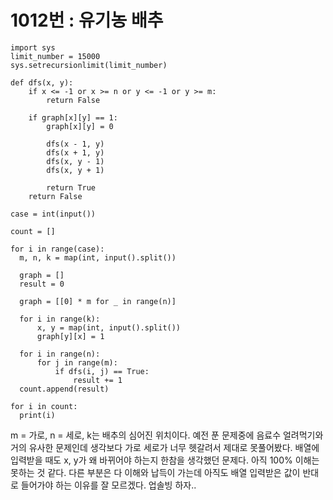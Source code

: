 # 1012번 : 유기농 배추

```
import sys
limit_number = 15000
sys.setrecursionlimit(limit_number)

def dfs(x, y):
    if x <= -1 or x >= n or y <= -1 or y >= m:
        return False

    if graph[x][y] == 1:
        graph[x][y] = 0

        dfs(x - 1, y)
        dfs(x + 1, y)
        dfs(x, y - 1)
        dfs(x, y + 1)

        return True
    return False

case = int(input())

count = []

for i in range(case):
  m, n, k = map(int, input().split())

  graph = []
  result = 0

  graph = [[0] * m for _ in range(n)]

  for i in range(k):
      x, y = map(int, input().split())
      graph[y][x] = 1

  for i in range(n):
      for j in range(m):
          if dfs(i, j) == True:
              result += 1
  count.append(result)

for i in count:
  print(i)
```

m = 가로, n = 세로, k는 배추의 심어진 위치이다. 예전 푼 문제중에 음료수 얼려먹기와 거의 유사한 문제인데 생각보다 가로 세로가 너무 헷갈려서 제대로 못풀어봤다. 배열에 입력받을 때도 x, y가 왜 바뀌어야 하는지 한참을 생각했던 문제다. 아직 100% 이해는 못하는 것 같다. 다른 부분은 다 이해와 납득이 가는데 아직도 배열 입력받은 값이 반대로 들어가야 하는 이유를 잘 모르겠다. 업솔빙 하자..
